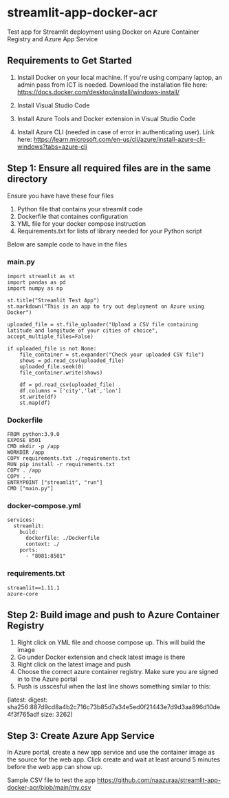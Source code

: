 # streamlit-app-docker-acr

Test app for Streamlit deployment using Docker on Azure Container Registry and Azure App Service

## Requirements to Get Started

1. Install Docker on your local machine. If you're using company laptop, an admin pass from ICT is needed. Download the installation file here: https://docs.docker.com/desktop/install/windows-install/

2. Install Visual Studio Code 

3. Install Azure Tools and Docker extension in Visual Studio Code

4. Install Azure CLI (needed in case of error in authenticating user). Link here: https://learn.microsoft.com/en-us/cli/azure/install-azure-cli-windows?tabs=azure-cli


## Step 1: Ensure all required files are in the same directory

Ensure you have have these four files

1. Python file that contains your streamlit code
2. Dockerfile that containes configuration 
3. YML file for your docker compose instruction
4. Requirements.txt for lists of library needed for your Python script

Below are sample code to have in the files

### main.py
```
import streamlit as st
import pandas as pd
import numpy as np

st.title("Streamlit Test App")
st.markdown("This is an app to try out deployment on Azure using Docker")

uploaded_file = st.file_uploader("Upload a CSV file containing latitude and longitude of your cities of choice", accept_multiple_files=False)

if uploaded_file is not None:
    file_container = st.expander("Check your uploaded CSV file")
    shows = pd.read_csv(uploaded_file)
    uploaded_file.seek(0)
    file_container.write(shows)

    df = pd.read_csv(uploaded_file)
    df.columns = ['city','lat','lon']
    st.write(df)
    st.map(df)
```   
### Dockerfile
```
FROM python:3.9.0
EXPOSE 8501
CMD mkdir -p /app
WORKDIR /app
COPY requirements.txt ./requirements.txt
RUN pip install -r requirements.txt
COPY . /app
COPY . .
ENTRYPOINT ["streamlit", "run"]
CMD ["main.py"]
```

### docker-compose.yml
```
services:
  streamlit:
    build:
      dockerfile: ./Dockerfile
      context: ./ 
    ports:
      - "8081:8501"
  ```
### requirements.txt
```
streamlit==1.11.1
azure-core
```

  
## Step 2: Build image and push to Azure Container Registry

1. Right click on YML file and choose compose up. This will build the image
2. Go under Docker extension and check latest image is there
3. Right click on the latest image and push
4. Choose the correct azure container registry. Make sure you are signed in to the Azure portal
5. Push is usscesful when the last line shows something similar to this:

(latest: digest: sha256:887d9cd8a4b2c716c73b85d7a34e5ed0f21443e7d9d3aa896d10de4f3f765adf size: 3262)
   
## Step 3: Create Azure App Service 
In Azure portal, create a new app service and use the container image as the source for the web app. Click create and wait at least around 5 minutes before the web app can show up. 

Sample CSV file to test the app https://github.com/naazuraa/streamlit-app-docker-acr/blob/main/my.csv


